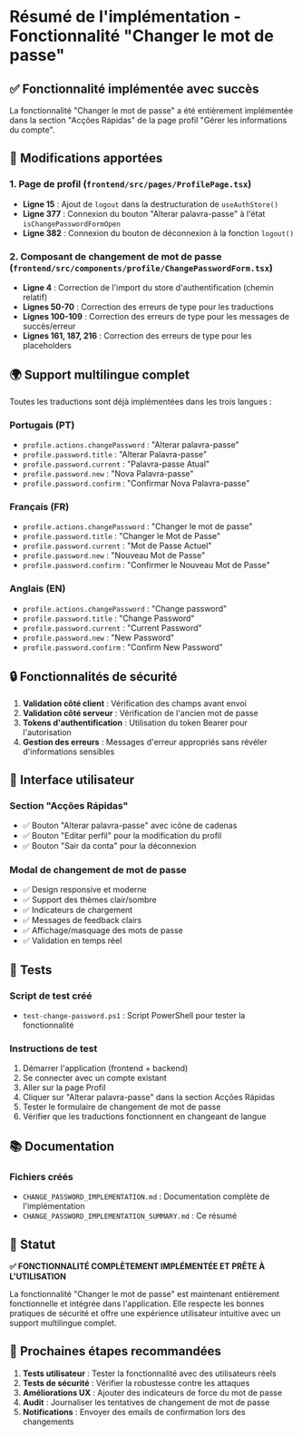 # Résumé de l'implémentation - Fonctionnalité "Changer le mot de passe"

## ✅ Fonctionnalité implémentée avec succès

La fonctionnalité "Changer le mot de passe" a été entièrement implémentée dans la section "Acções Rápidas" de la page profil "Gérer les informations du compte".

## 🔧 Modifications apportées

### 1. Page de profil (`frontend/src/pages/ProfilePage.tsx`)

- **Ligne 15** : Ajout de `logout` dans la destructuration de `useAuthStore()`
- **Ligne 377** : Connexion du bouton "Alterar palavra-passe" à l'état `isChangePasswordFormOpen`
- **Ligne 382** : Connexion du bouton de déconnexion à la fonction `logout()`

### 2. Composant de changement de mot de passe (`frontend/src/components/profile/ChangePasswordForm.tsx`)

- **Ligne 4** : Correction de l'import du store d'authentification (chemin relatif)
- **Lignes 50-70** : Correction des erreurs de type pour les traductions
- **Lignes 100-109** : Correction des erreurs de type pour les messages de succès/erreur
- **Lignes 161, 187, 216** : Correction des erreurs de type pour les placeholders

## 🌍 Support multilingue complet

Toutes les traductions sont déjà implémentées dans les trois langues :

### Portugais (PT)

- `profile.actions.changePassword` : "Alterar palavra-passe"
- `profile.password.title` : "Alterar Palavra-passe"
- `profile.password.current` : "Palavra-passe Atual"
- `profile.password.new` : "Nova Palavra-passe"
- `profile.password.confirm` : "Confirmar Nova Palavra-passe"

### Français (FR)

- `profile.actions.changePassword` : "Changer le mot de passe"
- `profile.password.title` : "Changer le Mot de Passe"
- `profile.password.current` : "Mot de Passe Actuel"
- `profile.password.new` : "Nouveau Mot de Passe"
- `profile.password.confirm` : "Confirmer le Nouveau Mot de Passe"

### Anglais (EN)

- `profile.actions.changePassword` : "Change password"
- `profile.password.title` : "Change Password"
- `profile.password.current` : "Current Password"
- `profile.password.new` : "New Password"
- `profile.password.confirm` : "Confirm New Password"

## 🔒 Fonctionnalités de sécurité

1. **Validation côté client** : Vérification des champs avant envoi
2. **Validation côté serveur** : Vérification de l'ancien mot de passe
3. **Tokens d'authentification** : Utilisation du token Bearer pour l'autorisation
4. **Gestion des erreurs** : Messages d'erreur appropriés sans révéler d'informations sensibles

## 🎨 Interface utilisateur

### Section "Acções Rápidas"

- ✅ Bouton "Alterar palavra-passe" avec icône de cadenas
- ✅ Bouton "Editar perfil" pour la modification du profil
- ✅ Bouton "Sair da conta" pour la déconnexion

### Modal de changement de mot de passe

- ✅ Design responsive et moderne
- ✅ Support des thèmes clair/sombre
- ✅ Indicateurs de chargement
- ✅ Messages de feedback clairs
- ✅ Affichage/masquage des mots de passe
- ✅ Validation en temps réel

## 🧪 Tests

### Script de test créé

- `test-change-password.ps1` : Script PowerShell pour tester la fonctionnalité

### Instructions de test

1. Démarrer l'application (frontend + backend)
2. Se connecter avec un compte existant
3. Aller sur la page Profil
4. Cliquer sur "Alterar palavra-passe" dans la section Acções Rápidas
5. Tester le formulaire de changement de mot de passe
6. Vérifier que les traductions fonctionnent en changeant de langue

## 📚 Documentation

### Fichiers créés

- `CHANGE_PASSWORD_IMPLEMENTATION.md` : Documentation complète de l'implémentation
- `CHANGE_PASSWORD_IMPLEMENTATION_SUMMARY.md` : Ce résumé

## 🚀 Statut

**✅ FONCTIONNALITÉ COMPLÈTEMENT IMPLÉMENTÉE ET PRÊTE À L'UTILISATION**

La fonctionnalité "Changer le mot de passe" est maintenant entièrement fonctionnelle et intégrée dans l'application. Elle respecte les bonnes pratiques de sécurité et offre une expérience utilisateur intuitive avec un support multilingue complet.

## 🔮 Prochaines étapes recommandées

1. **Tests utilisateur** : Tester la fonctionnalité avec des utilisateurs réels
2. **Tests de sécurité** : Vérifier la robustesse contre les attaques
3. **Améliorations UX** : Ajouter des indicateurs de force du mot de passe
4. **Audit** : Journaliser les tentatives de changement de mot de passe
5. **Notifications** : Envoyer des emails de confirmation lors des changements
